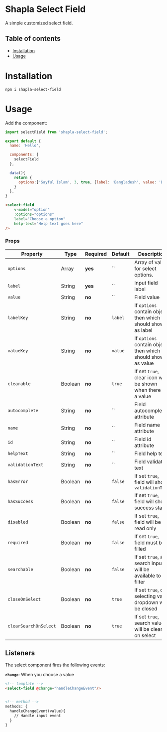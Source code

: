 # Shapla Select Field
A simple customized select field.

## Table of contents

- [Installation](#installation)
- [Usage](#usage)

# Installation

```
npm i shapla-select-field
```

# Usage
Add the component:

```js
import selectField from 'shapla-select-field';

export default {
  name: 'Hello',

  components: {
    selectField
  },

  data(){
    return {
      options:['Sayful Islam', 3, true, {label: 'Bangladesh', value: 'BD'}],
    }
  },
}

```

```html
<select-field
    v-model="option"
    :options="options"
    label="Choose a option"
    help-text="Help text goes here"
/>
```

### Props
| Property              | Type      | Required  | Default   | Description 
|-----------------------|-----------|-----------|-----------|-------------------------------------------------
| `options`             | Array     | **yes**   | ``        | Array of value for select options.
| `label`               | String    | **yes**   | ``        | Input field label
| `value`               | String    | **no**    | ``        | Field value
| `labelKey`            | String    | **no**    | `label`   | If `options` contain object, then which key should show as label
| `valueKey`            | String    | **no**    | `value`   | If `options` contain object, then which key should show as value
| `clearable`           | Boolean   | **no**    | `true`    | If set `true`, clear icon will be shown when there is a value
| `autocomplete`        | String    | **no**    | ``        | Field autocomplete attribute
| `name`                | String    | **no**    | ``        | Field name attribute
| `id`                  | String    | **no**    | ``        | Field id attribute
| `helpText`            | String    | **no**    | ``        | Field help text
| `validationText`      | String    | **no**    | ``        | Field validation text
| `hasError`            | Boolean   | **no**    | `false`   | If set `true`, field will show `validationText`
| `hasSuccess`          | Boolean   | **no**    | `false`   | If set `true`, field will show success status
| `disabled`            | Boolean   | **no**    | `false`   | If set `true`, field will be read only
| `required`            | Boolean   | **no**    | `false`   | If set `true`, field must be filled
| `searchable`          | Boolean   | **no**    | `false`   | If set `true`, a search input will be available to filter
| `closeOnSelect`       | Boolean   | **no**    | `true`    | If set `true`, on selecting value dropdown will be closed
| `clearSearchOnSelect` | Boolean   | **no**    | `true`    | If set `true`, search value will be cleared on select

## Listeners
The select component fires the following events:

**`change`**: When you choose a value

```html
<!-- template -->
<select-field @change="handleChangeEvent"/>


<!-- method -->
methods: {
  handleChangeEvent(value){
    // Handle input event
  }
}
```
